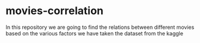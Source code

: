 # movies-correlation
In this repository we are going to find the relations between different movies based on the various factors 
we have taken the dataset from the kaggle 
